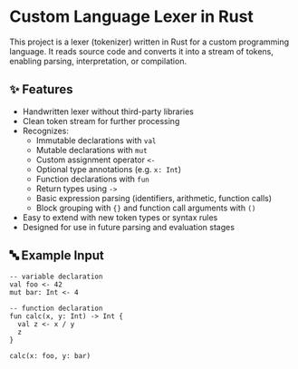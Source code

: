 # Custom Language Lexer in Rust

This project is a lexer (tokenizer) written in Rust for a custom programming language. It reads source code and converts it into a stream of tokens, enabling parsing, interpretation, or compilation.

## ✨ Features

- Handwritten lexer without third-party libraries
- Clean token stream for further processing
- Recognizes:
  - Immutable declarations with `val`
  - Mutable declarations with `mut`
  - Custom assignment operator `<-`
  - Optional type annotations (e.g. `x: Int`)
  - Function declarations with `fun`
  - Return types using `->`
  - Basic expression parsing (identifiers, arithmetic, function calls)
  - Block grouping with `{}` and function call arguments with `()`
- Easy to extend with new token types or syntax rules
- Designed for use in future parsing and evaluation stages

## 🔤 Example Input

```
-- variable declaration
val foo <- 42
mut bar: Int <- 4

-- function declaration
fun calc(x, y: Int) -> Int {
  val z <- x / y
  z
}

calc(x: foo, y: bar)
```
